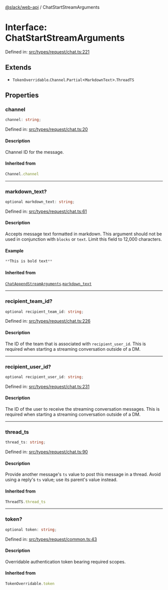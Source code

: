 [@slack/web-api](../index.md) / ChatStartStreamArguments

# Interface: ChatStartStreamArguments

Defined in: [src/types/request/chat.ts:221](https://github.com/slackapi/node-slack-sdk/blob/main/packages/web-api/src/types/request/chat.ts#L221)

## Extends

- `TokenOverridable`.`Channel`.`Partial`\<`MarkdownText`\>.`ThreadTS`

## Properties

### channel

```ts
channel: string;
```

Defined in: [src/types/request/chat.ts:20](https://github.com/slackapi/node-slack-sdk/blob/main/packages/web-api/src/types/request/chat.ts#L20)

#### Description

Channel ID for the message.

#### Inherited from

```ts
Channel.channel
```

***

### markdown\_text?

```ts
optional markdown_text: string;
```

Defined in: [src/types/request/chat.ts:61](https://github.com/slackapi/node-slack-sdk/blob/main/packages/web-api/src/types/request/chat.ts#L61)

#### Description

Accepts message text formatted in markdown. This argument should not be used in conjunction with `blocks` or `text`. Limit this field to 12,000 characters.

#### Example

```ts
**This is bold text**
```

#### Inherited from

[`ChatAppendStreamArguments`](ChatAppendStreamArguments.md).[`markdown_text`](ChatAppendStreamArguments.md#markdown_text)

***

### recipient\_team\_id?

```ts
optional recipient_team_id: string;
```

Defined in: [src/types/request/chat.ts:226](https://github.com/slackapi/node-slack-sdk/blob/main/packages/web-api/src/types/request/chat.ts#L226)

#### Description

The ID of the team that is associated with `recipient_user_id`.
This is required when starting a streaming conversation outside of a DM.

***

### recipient\_user\_id?

```ts
optional recipient_user_id: string;
```

Defined in: [src/types/request/chat.ts:231](https://github.com/slackapi/node-slack-sdk/blob/main/packages/web-api/src/types/request/chat.ts#L231)

#### Description

The ID of the user to receive the streaming conversation messages.
This is required when starting a streaming conversation outside of a DM.

***

### thread\_ts

```ts
thread_ts: string;
```

Defined in: [src/types/request/chat.ts:90](https://github.com/slackapi/node-slack-sdk/blob/main/packages/web-api/src/types/request/chat.ts#L90)

#### Description

Provide another message's `ts` value to post this message in a thread. Avoid using a reply's `ts`
value; use its parent's value instead.

#### Inherited from

```ts
ThreadTS.thread_ts
```

***

### token?

```ts
optional token: string;
```

Defined in: [src/types/request/common.ts:43](https://github.com/slackapi/node-slack-sdk/blob/main/packages/web-api/src/types/request/common.ts#L43)

#### Description

Overridable authentication token bearing required scopes.

#### Inherited from

```ts
TokenOverridable.token
```
